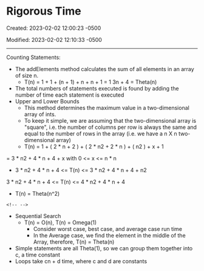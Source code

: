 # Rigorous Time

Created: 2023-02-02 12:00:23 -0500

Modified: 2023-02-02 12:10:33 -0500

---

Counting Statements:

-   The addElements method calculates the sum of all elements in an array of size n.
    -   T(n) = 1 + 1 + (n + 1) + n + n + 1 = 1 3n + 4 = Theta(n)
-   The total numbers of statements executed is found by adding the number of time each statement is executed
-   Upper and Lower Bounds
    -   This method determines the maximum value in a two-dimensional array of ints.
    -   To keep it simple, we are assuming that the two-dimensional array is "square", i.e. the number of columns per row is always the same and equal to the number of rows in the array (i.e. we have a n X n two-dimensional array)
    -   T(n) = 1 + ( 2 * n + 2 ) + ( 2 * n2 + 2 * n ) + ( n2 ) + x + 1

= 3 * n2 + 4 * n + 4 + x with 0 <= x <= n * n

-   3 * n2 + 4 * n + 4 <= T(n) <= 3 * n2 + 4 * n + 4 + n2

3 * n2 + 4 * n + 4 <= T(n) <= 4 * n2 + 4 * n + 4

-   T(n) = Theta(n^2)

```{=html}
<!-- -->
```
-   Sequential Search
    -   T(n) = O(n), T(n) = Omega(1)
        -   Consider worst case, best case, and average case run time
        -   In the Average case, we find the element in the middle of the Array, therefore, T(n) = Theta(n)
-   Simple statements are all Theta(1), so we can group them together into c, a time constant
-   Loops take cn + d time, where c and d are constants
